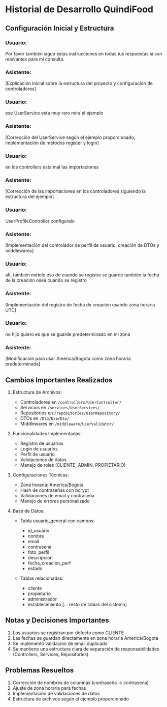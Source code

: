 # Historial de Desarrollo QuindiFood

## Configuración Inicial y Estructura

### Usuario: 
Por favor también sigue estas instrucciones en todas tus respuestas si son relevantes para mi consulta.

### Asistente:
[Explicación inicial sobre la estructura del proyecto y configuración de controladores]

### Usuario:
ese UserService esta muy raro mira el ejemplo

### Asistente:
[Corrección del UserService según el ejemplo proporcionado, implementación de métodos register y login]

### Usuario:
en los controllers esta mal las importaciones

### Asistente:
[Corrección de las importaciones en los controladores siguiendo la estructura del ejemplo]

### Usuario:
UserProfileController configuralo

### Asistente:
[Implementación del controlador de perfil de usuario, creación de DTOs y middlewares]

### Usuario:
ah, también métele eso de cuando se registre se guarde también la fecha de la creación osea cuando se registro

### Asistente:
[Implementación del registro de fecha de creación usando zona horaria UTC]

### Usuario:
no hijo quiero es que se guarde predeterminado en mi zona

### Asistente:
[Modificación para usar America/Bogota como zona horaria predeterminada]

## Cambios Importantes Realizados

1. Estructura de Archivos:
   - Controladores en `/controllers/UserController/`
   - Servicios en `/services/UserServices/`
   - Repositorios en `/repositories/UserRepository/`
   - DTOs en `/Dto/UserDto/`
   - Middlewares en `/middleware/UserValidator/`

2. Funcionalidades Implementadas:
   - Registro de usuarios
   - Login de usuarios
   - Perfil de usuario
   - Validaciones de datos
   - Manejo de roles (CLIENTE, ADMIN, PROPIETARIO)

3. Configuraciones Técnicas:
   - Zona horaria: America/Bogota
   - Hash de contraseñas con bcrypt
   - Validaciones de email y contraseña
   - Manejo de errores personalizado

4. Base de Datos:
   - Tabla usuario_general con campos:
     - id_usuario
     - nombre
     - email
     - contrasena
     - foto_perfil
     - descripcion
     - fecha_creacion_perf
     - estado

   - Tablas relacionadas:
     - cliente
     - propietario
     - administrador
     - establecimiento
     [... resto de tablas del sistema]

## Notas y Decisiones Importantes
1. Los usuarios se registran por defecto como CLIENTE
2. Las fechas se guardan directamente en zona horaria America/Bogota
3. Se implementó validación de email duplicado
4. Se mantiene una estructura clara de separación de responsabilidades (Controllers, Services, Repositories)

## Problemas Resueltos
1. Corrección de nombres de columnas (contraseña -> contrasena)
2. Ajuste de zona horaria para fechas
3. Implementación de validaciones de datos
4. Estructura de archivos según el ejemplo proporcionado 